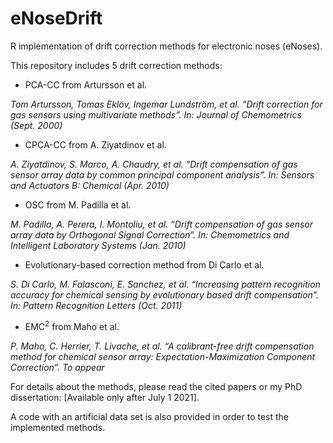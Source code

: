 # eNoseDrift
R implementation of drift correction methods for electronic noses (eNoses).

This repository includes 5 drift correction methods:

- PCA-CC from Artursson et al. 

*Tom Artursson, Tomas Eklöv, Ingemar Lundström, et al. “Drift correction for gas sensors using multivariate methods”. In: Journal of Chemometrics (Sept. 2000)*

- CPCA-CC from A. Ziyatdinov et al.

*A. Ziyatdinov, S. Marco, A. Chaudry, et al. “Drift compensation of gas sensor array data by common principal component analysis”. In: Sensors and Actuators B: Chemical (Apr. 2010)*

- OSC from M. Padilla et al.

*M. Padilla, A. Perera, I. Montoliu, et al. “Drift compensation of gas sensor array data by Orthogonal Signal Correction”. In: Chemometrics and Intelligent Laboratory Systems (Jan. 2010)*

- Evolutionary-based correction method from Di Carlo et al.

*S. Di Carlo, M. Falasconi, E. Sanchez, et al. “Increasing pattern recognition accuracy for chemical sensing by evolutionary based drift compensation”. In: Pattern Recognition Letters (Oct. 2011)*

- EMC<sup>2</sup> from Maho et al.

*P. Maho, C. Herrier, T. Livache, et al. “A calibrant-free drift compensation method for chemical sensor array: Expectation-Maximization Component Correction”. To appear*

For details about the methods, please read the cited papers or my PhD dissertation: [Available only after July 1 2021].

A code with an artificial data set is also provided in order to test the implemented methods.
